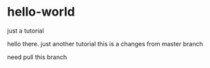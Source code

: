 # hello-world
just a tutorial

hello there. just another tutorial
this is a changes from master branch

need pull this branch
